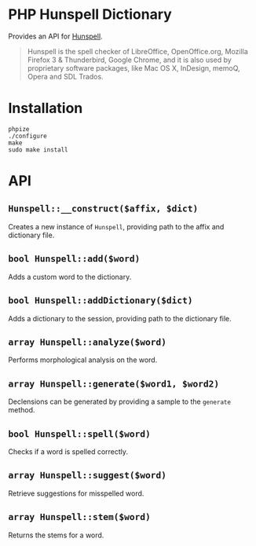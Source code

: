 PHP Hunspell Dictionary
=======================

Provides an API for [Hunspell](https://hunspell.github.io/).

> Hunspell is the spell checker of LibreOffice, OpenOffice.org, Mozilla Firefox 3 & Thunderbird, Google Chrome, and it is also used by proprietary software packages, like Mac OS X, InDesign, memoQ, Opera and SDL Trados.

# Installation

```
phpize
./configure
make
sudo make install
```

# API

## `Hunspell::__construct($affix, $dict)`

Creates a new instance of `Hunspell`, providing path to the affix and dictionary file.

## `bool Hunspell::add($word)`

Adds a custom word to the dictionary.

## `bool Hunspell::addDictionary($dict)`

Adds a dictionary to the session, providing path to the dictionary file.

## `array Hunspell::analyze($word)`

Performs morphological analysis on the word.

## `array Hunspell::generate($word1, $word2)`

Declensions can be generated by providing a sample to the `generate` method.

## `bool Hunspell::spell($word)`

Checks if a word is spelled correctly.

## `array Hunspell::suggest($word)`

Retrieve suggestions for misspelled word.

## `array Hunspell::stem($word)`

Returns the stems for a word.
